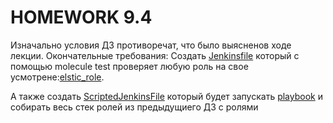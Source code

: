 # HOMEWORK 9.4

Изначально условия ДЗ противоречат, что было выясненов ходе лекции. Окончательные требования:
Создать [Jenkinsfile](https://github.com/Evgeniy-Nikolskiy/hw85/blob/main/roles/elastic_role/Jenkinsfile) 
который с помощью molecule test проверяет любую роль на свое усмотрене:[elstic_role](https://github.com/Evgeniy-Nikolskiy/hw85/tree/main/roles/elastic_role). 

А также создать [ScriptedJenkinsFile](https://github.com/Evgeniy-Nikolskiy/hw85/blob/main/ScriptedJenkinsFile)
который будет запускать [playbook](https://github.com/Evgeniy-Nikolskiy/hw85) и собирать весь стек ролей из предыдущиего ДЗ с ролями